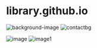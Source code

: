 # library.github.io
![background-image](https://user-images.githubusercontent.com/87203883/125169409-a3eea680-e1c7-11eb-8781-ed2d9ee0d4f7.jpg)
![contactbg](https://user-images.githubusercontent.com/87203883/125169470-e912d880-e1c7-11eb-8dda-a6f17b086c89.jpg)

![image](https://user-images.githubusercontent.com/87203883/125169485-05af1080-e1c8-11eb-9018-aeed1ace6fbc.jpg)
![image1](https://user-images.githubusercontent.com/87203883/125169521-34c58200-e1c8-11eb-828a-04e0f001fef6.jpg)
